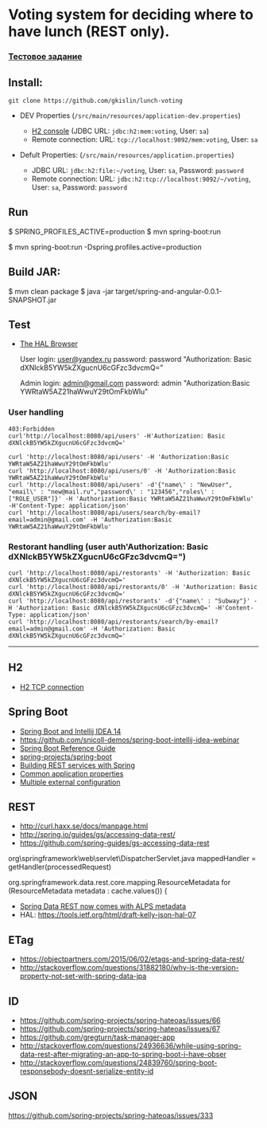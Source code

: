 Voting system for deciding where to have lunch (REST only).
==================

### <a href="https://gist.github.com/juozapas/f20b55e4568d7f5c63b1">Тестовое задание</a>

## Install:

    git clone https://github.com/gkislin/lunch-voting

- DEV Properties (`/src/main/resources/application-dev.properties`)
  - <a href="http://localhost:8082/">H2 console</a> (JDBC URL: `jdbc:h2:mem:voting`, User: `sa`)
  - Remote connection: URL: `tcp://localhost:9092/mem:voting`, User: `sa`

- Defult Properties: (`/src/main/resources/application.properties`)
  - JDBC URL: `jdbc:h2:file:~/voting`, User: `sa`, Password: `password`
  - Remote connection: URL: `jdbc:h2:tcp://localhost:9092/~/voting`, User: `sa`, Password: `password`

## Run
$ SPRING_PROFILES_ACTIVE=production
$ mvn spring-boot:run

$ mvn spring-boot:run -Dspring.profiles.active=production

## Build JAR:
$ mvn clean package
$ java -jar target/spring-and-angular-0.0.1-SNAPSHOT.jar


## Test
  - <a href="http://localhost:8080/api">The HAL Browser</a>

    User login: user@yandex.ru
      password: password
      "Authorization: Basic dXNlckB5YW5kZXgucnU6cGFzc3dvcmQ="


    Admin login: admin@gmail.com
       password: admin
       "Authorization:Basic YWRtaW5AZ21haWwuY29tOmFkbWlu"

### User handling

    403:Forbidden
    curl'http://localhost:8080/api/users' -H'Authorization: Basic dXNlckB5YW5kZXgucnU6cGFzc3dvcmQ='

    curl 'http://localhost:8080/api/users' -H 'Authorization:Basic YWRtaW5AZ21haWwuY29tOmFkbWlu'
    curl 'http://localhost:8080/api/users/0' -H 'Authorization:Basic YWRtaW5AZ21haWwuY29tOmFkbWlu'
    curl 'http://localhost:8080/api/users' -d'{"name\' : "NewUser", "email\' : "new@mail.ru","password\' : "123456","roles\' : ["ROLE_USER"]}' -H 'Authorization:Basic YWRtaW5AZ21haWwuY29tOmFkbWlu' -H'Content-Type: application/json'
    curl 'http://localhost:8080/api/users/search/by-email?email=admin@gmail.com' -H 'Authorization:Basic YWRtaW5AZ21haWwuY29tOmFkbWlu'

### Restorant handling (user auth'Authorization: Basic dXNlckB5YW5kZXgucnU6cGFzc3dvcmQ=")

    curl 'http://localhost:8080/api/restorants' -H 'Authorization: Basic dXNlckB5YW5kZXgucnU6cGFzc3dvcmQ='
    curl 'http://localhost:8080/api/restorants/0' -H 'Authorization: Basic dXNlckB5YW5kZXgucnU6cGFzc3dvcmQ='
    curl 'http://localhost:8080/api/restorants' -d'{"name\' : "Subway"}' -H 'Authorization: Basic dXNlckB5YW5kZXgucnU6cGFzc3dvcmQ=' -H'Content-Type: application/json'
    curl 'http://localhost:8080/api/restorants/search/by-email?email=admin@gmail.com' -H 'Authorization: Basic dXNlckB5YW5kZXgucnU6cGFzc3dvcmQ='

-----------
## H2
-  <a href="http://stackoverflow.com/questions/24803279/grails-accessing-h2-tcp-server-hangs#33718748">H2 TCP connection</a>

## Spring Boot
-  <a href="http://blog.jetbrains.com/idea/2015/04/webinar-recording-spring-boot-and-intellij-idea-14-1">Spring Boot and Intellij IDEA 14</a>
-  https://github.com/snicoll-demos/spring-boot-intellij-idea-webinar
-  <a href="http://docs.spring.io/spring-boot/docs/current-SNAPSHOT/reference/htmlsingle/">Spring Boot Reference Guide</a>
-  <a href="https://github.com/spring-projects/spring-boot">spring-projects/spring-boot</a>
-  <a href="http://spring.io/guides/tutorials/bookmarks/">Building REST services with Spring</a>
-  <a href="http://docs.spring.io/spring-boot/docs/current/reference/html/common-application-properties.html">Common application properties</a>
-  <a href="http://stackoverflow.com/questions/25855795/spring-boot-and-multiple-external-configuration-files">Multiple external configuration</a>

## REST
- http://curl.haxx.se/docs/manpage.html
- http://spring.io/guides/gs/accessing-data-rest/
- https://github.com/spring-guides/gs-accessing-data-rest

org\springframework\web\servlet\DispatcherServlet.java
   mappedHandler = getHandler(processedRequest)

org.springframework.data.rest.core.mapping.ResourceMetadata
		for (ResourceMetadata metadata : cache.values()) {
- <a href="https://spring.io/blog/2014/07/14/spring-data-rest-now-comes-with-alps-metadata">Spring Data REST now comes with ALPS metadata</a>
- HAL: https://tools.ietf.org/html/draft-kelly-json-hal-07

## ETag
- https://objectpartners.com/2015/06/02/etags-and-spring-data-rest/
- http://stackoverflow.com/questions/31882180/why-is-the-version-property-not-set-with-spring-data-jpa


## ID
- https://github.com/spring-projects/spring-hateoas/issues/66
- https://github.com/spring-projects/spring-hateoas/issues/67
- https://github.com/gregturn/task-manager-app
- http://stackoverflow.com/questions/24936636/while-using-spring-data-rest-after-migrating-an-app-to-spring-boot-i-have-obser
- http://stackoverflow.com/questions/24839760/spring-boot-responsebody-doesnt-serialize-entity-id

## JSON
https://github.com/spring-projects/spring-hateoas/issues/333
